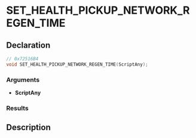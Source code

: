 # SET_HEALTH_PICKUP_NETWORK_REGEN_TIME

## Declaration
```cpp
// 0x72516B4
void SET_HEALTH_PICKUP_NETWORK_REGEN_TIME(ScriptAny);
```

### Arguments
- **ScriptAny**

### Results

## Description
